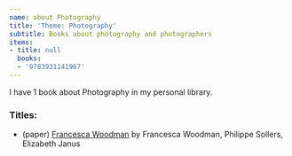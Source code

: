 ```yaml
---
name: about Photography
title: 'Theme: Photography'
subtitle: Books about photography and photographers
items:
- title: null
  books:
  - '9783931141967'
---
```

I have 1 book about Photography in my personal library.

### Titles:
- (paper) [Francesca Woodman](/books/info/9783931141967) by Francesca Woodman, Philippe Sollers, Elizabeth Janus
